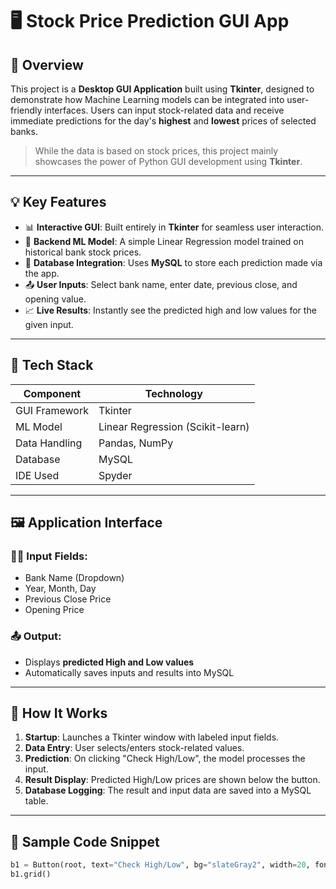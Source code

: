 # 🖥️ Stock Price Prediction GUI App

## 🎯 Overview
This project is a **Desktop GUI Application** built using **Tkinter**, designed to demonstrate how Machine Learning models can be integrated into user-friendly interfaces. Users can input stock-related data and receive immediate predictions for the day's **highest** and **lowest** prices of selected banks.

> While the data is based on stock prices, this project mainly showcases the power of Python GUI development using **Tkinter**.

---

## 💡 Key Features

- 📊 **Interactive GUI**: Built entirely in **Tkinter** for seamless user interaction.
- 🧠 **Backend ML Model**: A simple Linear Regression model trained on historical bank stock prices.
- 🧾 **Database Integration**: Uses **MySQL** to store each prediction made via the app.
- 📤 **User Inputs**: Select bank name, enter date, previous close, and opening value.
- 📈 **Live Results**: Instantly see the predicted high and low values for the given input.

---

## 🧩 Tech Stack

| Component       | Technology       |
|----------------|------------------|
| GUI Framework   | Tkinter           |
| ML Model        | Linear Regression (Scikit-learn) |
| Data Handling   | Pandas, NumPy     |
| Database        | MySQL             |
| IDE Used        | Spyder            |

---

## 🖼️ Application Interface

### 🧑‍💼 Input Fields:
- Bank Name (Dropdown)
- Year, Month, Day
- Previous Close Price
- Opening Price

### 📤 Output:
- Displays **predicted High and Low values**
- Automatically saves inputs and results into MySQL

---

## 🔧 How It Works

1. **Startup**: Launches a Tkinter window with labeled input fields.
2. **Data Entry**: User selects/enters stock-related values.
3. **Prediction**: On clicking "Check High/Low", the model processes the input.
4. **Result Display**: Predicted High/Low prices are shown below the button.
5. **Database Logging**: The result and input data are saved into a MySQL table.

---

## 🔐 Sample Code Snippet

```python
b1 = Button(root, text="Check High/Low", bg="slateGray2", width=20, font=("bold",10), command=get_data)
b1.grid()
